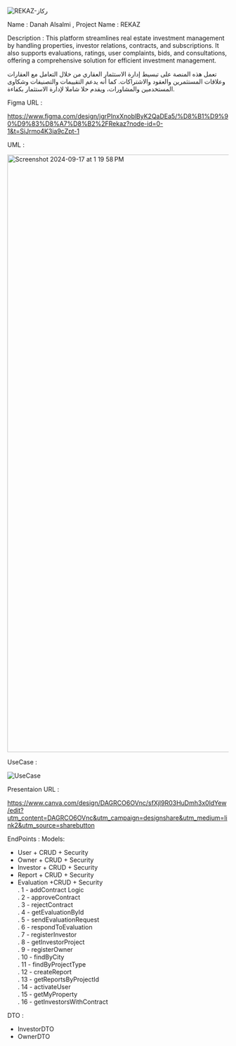 

  ![REKAZ-رِكاز](https://github.com/user-attachments/assets/64d26d4d-fee9-4aff-90e1-7d286783c5e7)



Name : Danah Alsalmi  , Project Name : REKAZ

Description :  This platform streamlines real estate investment management by handling properties, investor relations, contracts, and subscriptions. It also supports evaluations, ratings, user complaints, bids, and consultations, offering a comprehensive solution for efficient investment management.

تعمل هذه المنصة على تبسيط إدارة الاستثمار العقاري من خلال التعامل مع العقارات وعلاقات المستثمرين والعقود والاشتراكات. كما أنه يدعم التقييمات والتصنيفات وشكاوى المستخدمين والمشاورات، ويقدم حلا شاملا لإدارة الاستثمار بكفاءة.

Figma URL : 

https://www.figma.com/design/jgrPInxXnoblByK2QaDEa5/%D8%B1%D9%90%D9%83%D8%A7%D8%B2%2FRekaz?node-id=0-1&t=SiJrmo4K3ia9cZpt-1

UML :

<img width="1361" alt="Screenshot 2024-09-17 at 1 19 58 PM" src="https://github.com/user-attachments/assets/346418bc-bbbb-475c-91a3-ef26cf421813">

UseCase :

![UseCase](https://github.com/user-attachments/assets/f39784cb-16f7-4c9b-8595-cf01f109c510)


Presentaion URL :  

https://www.canva.com/design/DAGRCO6OVnc/sfXjl9R03HuDmh3x0ldYew/edit?utm_content=DAGRCO6OVnc&utm_campaign=designshare&utm_medium=link2&utm_source=sharebutton


EndPoints :
Models:
  - User + CRUD + Security
  - Owner + CRUD + Security
  - Investor + CRUD + Security
  - Report + CRUD + Security
  - Evaluation +CRUD + Security<br/>
. 1 - addContract Logic  <br/>
. 2 - approveContract <br/>
. 3 - rejectContract <br/>
. 4 - getEvaluationById <br/>
. 5 - sendEvaluationRequest <br/>
. 6 - respondToEvaluation <br/>
. 7 - registerInvestor <br/>
. 8 - getInvestorProject <br/>
. 9 - registerOwner <br/>
. 10 - findByCity <br/>
. 11 - findByProjectType <br/>
. 12 - createReport <br/>
. 13 - getReportsByProjectId <br/>
. 14 - activateUser <br/>
. 15 - getMyProperty <br/>
. 16 - getInvestorsWithContract <br/>


DTO :
  - InvestorDTO
  - OwnerDTO





